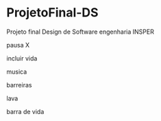 # ProjetoFinal-DS
Projeto final Design de Software engenharia INSPER 

pausa  X

incluir vida

musica

barreiras 

lava

barra de vida 
